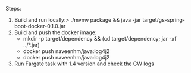 Steps:
1) Build and run locally:>  ./mvnw package && java -jar target/gs-spring-boot-docker-0.1.0.jar
2) Build and push the docker image: 
    - mkdir -p target/dependency && (cd target/dependency; jar -xf ../*.jar)
    - docker push naveenhm/java:log4j2
    - docker push naveenhm/java:log4j2
3) Run Fargate task with 1.4 version and check the CW logs
